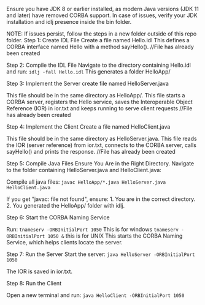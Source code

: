 Ensure you have JDK 8 or earlier installed, as modern Java versions (JDK 11 and later) have removed CORBA support.
In case of issues, verify your JDK installation and idlj presence inside the bin folder.

NOTE: If issues persist, follow the steps in a new folder outside of this repo folder.
Step 1: Create IDL File
Create a file named Hello.idl
This defines a CORBA interface named Hello with a method sayHello().
//File has already been created

Step 2: Compile the IDL File
Navigate to the directory containing Hello.idl and run:
`idlj -fall Hello.idl`
This generates a folder HelloApp/

Step 3: Implement the Server
create file named HelloServer.java

This file should be in the same directory as HelloApp/.
This file starts a CORBA server, registers the Hello service, saves the Interoperable Object Reference (IOR) in ior.txt and keeps running to serve client requests
//File has already been created

 Step 4: Implement the Client
Create a file named HelloClient.java

This file should be in the same directory as HelloServer.java.
This file reads the IOR (server reference) from ior.txt, connects to the CORBA server, calls sayHello() and prints the response.
//File has already been created

Step 5: Compile Java Files
Ensure You Are in the Right Directory. Navigate to the folder containing HelloServer.java and HelloClient.java:

Compile all java files:
`javac HelloApp/*.java HelloServer.java HelloClient.java`

If you get "javac: file not found", ensure:
    1. You are in the correct directory.
    2. You generated the HelloApp/ folder with idlj.

Step 6: Start the CORBA Naming Service

Run:
`tnameserv -ORBInitialPort 1050`
This is for windows
`tnameserv -ORBInitialPort 1050 &`
this is for UNIX
This starts the CORBA Naming Service, which helps clients locate the server.

Step 7: Run the Server
Start the server:
`java HelloServer -ORBInitialPort 1050`

The IOR is saved in ior.txt.

Step 8: Run the Client

Open a new terminal and run:
`java HelloClient -ORBInitialPort 1050`







